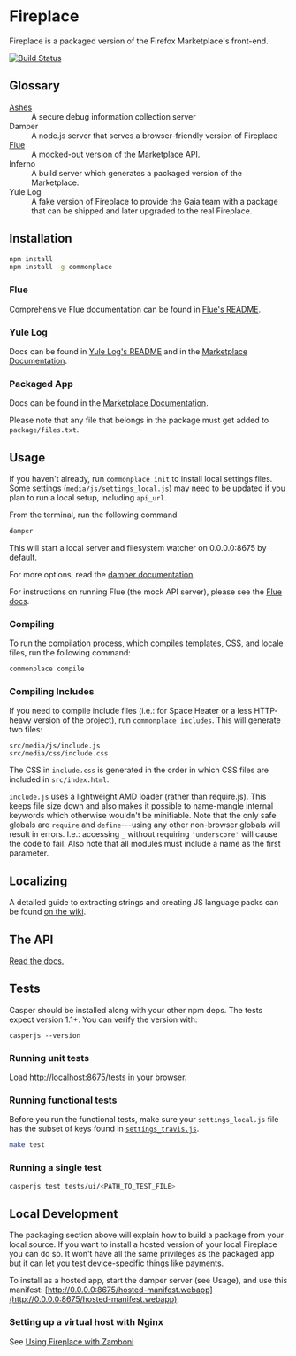 # Fireplace

Fireplace is a packaged version of the Firefox Marketplace's front-end.

[![Build Status](https://travis-ci.org/mozilla/fireplace.png?branch=master)](https://travis-ci.org/mozilla/fireplace)


## Glossary

<dl>
  <dt><a href="https://github.com/mozilla/ashes">Ashes</a></dt>
  <dd>A secure debug information collection server</dd>

  <dt>Damper</dt>
  <dd>A node.js server that serves a browser-friendly version of Fireplace</dd>

  <dt><a href="https://github.com/mozilla/flue">Flue</a></dt>
  <dd>A mocked-out version of the Marketplace API.</dd>

  <dt>Inferno</dt>
  <dd>A build server which generates a packaged version of the Marketplace.</dd>

  <dt>Yule Log</dt>
  <dd>A fake version of Fireplace to provide the Gaia team with a package that can
  be shipped and later upgraded to the real Fireplace.</dd>
</dl>


## Installation

```bash
npm install
npm install -g commonplace
```

### Flue

Comprehensive Flue documentation can be found in
[Flue's README](https://github.com/mozilla/flue/blob/master/README.md).


### Yule Log

Docs can be found in
[Yule Log's README](https://github.com/mozilla/fireplace/blob/master/yulelog/README.md) and in the [Marketplace Documentation](http://marketplace.readthedocs.org/en/latest/topics/package.html).


### Packaged App

Docs can be found in the [Marketplace Documentation](http://marketplace.readthedocs.org/en/latest/topics/package.html).

Please note that any file that belongs in the package must get added to `package/files.txt`.


## Usage

If you haven't already, run `commonplace init` to install local settings
files. Some settings (`media/js/settings_local.js`) may need to be updated
if you plan to run a local setup, including `api_url`.

From the terminal, run the following command

```bash
damper
```

This will start a local server and filesystem watcher on 0.0.0.0:8675 by
default.

For more options, read the [damper documentation](https://github.com/mozilla/commonplace/wiki/Damper).

For instructions on running Flue (the mock API server), please see the [Flue
docs](https://github.com/mozilla/fireplace/blob/master/flue/README.rst).


### Compiling

To run the compilation process, which compiles templates, CSS, and locale
files, run the following command:

```bash
commonplace compile
```


### Compiling Includes

If you need to compile include files (i.e.: for Space Heater or a less HTTP-
heavy version of the project), run `commonplace includes`. This will generate
two files:

```
src/media/js/include.js
src/media/css/include.css
```

The CSS in `include.css` is generated in the order in which CSS files are
included in `src/index.html`.

`include.js` uses a lightweight AMD loader (rather than require.js). This keeps
file size down and also makes it possible to name-mangle internal keywords which
otherwise wouldn't be minifiable. Note that the only safe globals are `require`
and `define`---using any other non-browser globals will result in errors. I.e.:
accessing `_` without requiring `'underscore'` will cause the code to fail. Also
note that all modules must include a name as the first parameter.


## Localizing

A detailed guide to extracting strings and creating JS language packs can be
found [on the wiki](https://github.com/mozilla/commonplace/wiki/L10n#extracting-strings).


## The API

[Read the docs.](http://firefox-marketplace-api.readthedocs.org/)


## Tests

Casper should be installed along with your other npm deps. The tests expect version
1.1+. You can verify the version with:

```
casperjs --version
```

### Running unit tests

Load [http://localhost:8675/tests](http://localhost:8675/tests) in your browser.


### Running functional tests

Before you run the functional tests, make sure your `settings_local.js` file has
the subset of keys found in
[`settings_travis.js`](https://github.com/mozilla/fireplace/blob/master/src/media/js/settings_travis.js).

```bash
make test
```

### Running a single test

```bash
casperjs test tests/ui/<PATH_TO_TEST_FILE>
```

## Local Development

The packaging section above will explain how to build a package from your local
source. If you want to install a hosted version of your local Fireplace you
can do so. It won't have all the same privileges as the packaged app but it
can let you test device-specific things like payments.

To install as a hosted app, start the damper server (see Usage), and
use this manifest:
[http://0.0.0.0:8675/hosted-manifest.webapp](http://0.0.0.0:8675/hosted-manifest.webapp).

### Setting up a virtual host with Nginx

See [Using Fireplace with Zamboni](https://github.com/mozilla/fireplace/wiki/Using-Fireplace-with-Zamboni)
